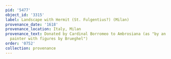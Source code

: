 ```yaml
---
pid: '5477'
object_id: '3315'
label: Landscape with Hermit (St. Fulgentius?) (Milan)
provenance_date: '1618'
provenance_location: Italy, Milan
provenance_text: Donated by Cardinal Borromeo to Ambrosiana (as "by an excellent Flemish
  painter with figures by Brueghel")
order: '0752'
collection: provenance
---
```

